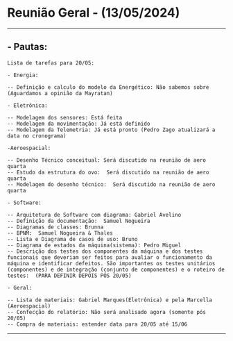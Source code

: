 # Reunião Geral - (13/05/2024)

___________________________________________________________________________________

## - Pautas:

    Lista de tarefas para 20/05:

    - Energia:

    -- Definição e calculo do modelo da Energético: Não sabemos sobre (Aguardamos a opinião da Mayratan)

    - Eletrônica:

    -- Modelagem dos sensores: Está feita
    -- Modelagem da movimentação: Já está definido
    -- Modelagem da Telemetria: Já está pronto (Pedro Zago atualizará a data no cronograma)

    -Aeroespacial:

    -- Desenho Técnico conceitual: Será discutido na reunião de aero quarta
    -- Estudo da estrutura do ovo:  Será discutido na reunião de aero quarta
    -- Modelagem do desenho técnico:  Será discutido na reunião de aero quarta

    - Software:

    -- Arquitetura de Software com diagrama: Gabriel Avelino
    -- Definição da documentação:  Samuel Nogueira
    -- Diagramas de classes: Brunna
    -- BPNM:  Samuel Nogueira & Thales
    -- Lista e Diagrama de casos de uso: Bruno
    -- Diagrama de estados da máquina(sistema): Pedro Miguel
    -- Descrição dos testes dos componentes da máquina e dos testes funcionais que deveriam ser feitos para avaliar o funcionamento da máquina e identificar defeitos. São importantes os testes unitários (componentes) e de integração (conjunto de componentes) e o roteiro de testes:  (PARA DEFINIR DEPOIS PÓS 20/05)

    - Geral:

    -- Lista de materiais: Gabriel Marques(Eletrônica) e pela Marcella (Aeroespacial)
    -- Confecção do relatório: Não será analisado agora (somente pós 20/05)
    -- Compra de materiais: estender data para 20/05 até 15/06

___________________________________________________________________________________